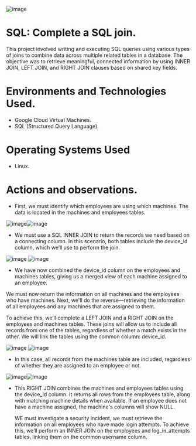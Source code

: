 ![image](https://github.com/user-attachments/assets/55c66eb5-ce90-4351-8fe4-4bdf843d3556)


# SQL: Complete a SQL join.
This project involved writing and executing SQL queries using various types of joins to combine data across multiple related tables in a database. The objective was to retrieve meaningful, connected information by using INNER JOIN, LEFT JOIN, and RIGHT JOIN clauses based on shared key fields.

# Environments and Technologies Used.
- Google Cloud Virtual Machines.
- SQL (Structured Query Language).

# Operating Systems Used </h2>
- Linux.

# Actions and observations.
- First, we must identify which employees are using which machines. The data is located in the machines and employees tables.

![image](https://github.com/user-attachments/assets/114ad5ee-1f80-4ab9-a1e0-80efed1e86e7)![image](https://github.com/user-attachments/assets/e95c08d2-176f-48a3-97a8-0980fec16647)

- We must use a SQL INNER JOIN to return the records we need based on a connecting column. In this scenario, both tables include the device_id column, which we’ll use to perform the join.

![image](https://github.com/user-attachments/assets/c9fd1caf-ed73-412e-9a18-8495c0d4bb60) ![image](https://github.com/user-attachments/assets/b972d8dc-10b5-4a33-9f7a-7c0817b14df8)

- We have now combined the device_id column on the employees and machines tables, giving us a merged view of each machine assigned to an employee.

We must now return the information on all machines and the employees who have machines. Next, we'll do the reverse—retrieving the information of all employees and any machines that are assigned to them.

To achieve this, we’ll complete a LEFT JOIN and a RIGHT JOIN on the employees and machines tables. These joins will allow us to include all records from one of the tables, regardless of whether a match exists in the other. We will link the tables using the common column: device_id.

![image](https://github.com/user-attachments/assets/b9116721-d786-460a-b40d-0d4867cffa61) ![image](https://github.com/user-attachments/assets/22e7e770-92c6-4c09-9041-7779e55af836)

- In this case, all records from the machines table are included, regardless of whether they are assigned to an employee or not.

![image](https://github.com/user-attachments/assets/544791a9-33d7-46db-b9a8-2baf7b88b56b)![image](https://github.com/user-attachments/assets/1165693d-64c6-42e1-b2b5-2074a3238d4d)

- This RIGHT JOIN combines the machines and employees tables using the device_id column. It returns all rows from the employees table, along with matching machine details when available. If an employee does not have a machine assigned, the machine's columns will show NULL.


     WE must investigate a security incident, we must retrieve the information on all employees who have made login attempts. To achieve this, we’ll perform an INNER JOIN on the employees and log_in_attempts tables, linking them on the common username column.
